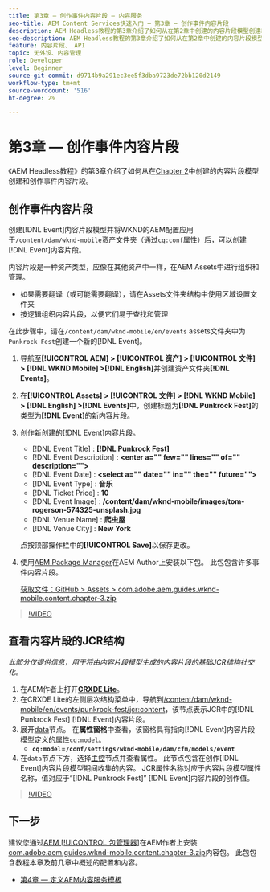 ```yaml
---
title: 第3章 — 创作事件内容片段 — 内容服务
seo-title: AEM Content Services快速入门 — 第3章 — 创作事件内容片段
description: AEM Headless教程的第3章介绍了如何从在第2章中创建的内容片段模型创建和创作事件内容片段。
seo-description: AEM Headless教程的第3章介绍了如何从在第2章中创建的内容片段模型创建和创作事件内容片段。
feature: 内容片段、 API
topic: 无外设、内容管理
role: Developer
level: Beginner
source-git-commit: d9714b9a291ec3ee5f3dba9723de72bb120d2149
workflow-type: tm+mt
source-wordcount: '516'
ht-degree: 2%

---
```



# 第3章 — 创作事件内容片段

《AEM Headless教程》的第3章介绍了如何从在[Chapter 2](./chapter-2.md)中创建的内容片段模型创建和创作事件内容片段。

## 创作事件内容片段

创建[!DNL Event]内容片段模型并将WKND的AEM配置应用于`/content/dam/wknd-mobile`资产文件夹（通过`cq:conf`属性）后，可以创建[!DNL Event]内容片段。

内容片段是一种资产类型，应像在其他资产中一样，在AEM Assets中进行组织和管理。

* 如果需要翻译（或可能需要翻译），请在Assets文件夹结构中使用区域设置文件夹
* 按逻辑组织内容片段，以便它们易于查找和管理

在此步骤中，请在`/content/dam/wknd-mobile/en/events` assets文件夹中为`Punkrock Fest`创建一个新的[!DNL Event]。

1. 导航至&#x200B;**[!UICONTROL AEM] > [!UICONTROL 资产] > [!UICONTROL 文件] > [!DNL WKND Mobile] >[!DNL English]**&#x200B;并创建资产文件夹&#x200B;**[!DNL Events]**。
1. 在&#x200B;**[!UICONTROL Assets] > [!UICONTROL 文件] > [!DNL WKND Mobile] > [!DNL English] >[!DNL Events]**&#x200B;中，创建标题为&#x200B;**[!DNL Punkrock Fest]**&#x200B;的类型为&#x200B;**[!DNL Event]**&#x200B;的新内容片段。
1. 创作新创建的[!DNL Event]内容片段。

   * [!DNL Event Title] : **[!DNL Punkrock Fest]**
   * [!DNL Event Description] :  **&lt;enter a=&quot;&quot; few=&quot;&quot; lines=&quot;&quot; of=&quot;&quot; description=&quot;&quot;>**
   * [!DNL Event Date] :  **&lt;select a=&quot;&quot; date=&quot;&quot; in=&quot;&quot; the=&quot;&quot; future=&quot;&quot;>**
   * [!DNL Event Type] : **音乐**
   * [!DNL Ticket Price] : **10**
   * [!DNL Event Image] : **/content/dam/wknd-mobile/images/tom-rogerson-574325-unsplash.jpg**
   * [!DNL Venue Name] : **爬虫屋**
   * [!DNL Venue City] : **New York**

   点按顶部操作栏中的&#x200B;**[!UICONTROL Save]**&#x200B;以保存更改。

1. 使用[AEM Package Manager](http://localhost:4502/crx/packmgr/index.jsp)在AEM Author上安装以下包。 此包包含许多事件内容片段。

   [获取文件：GitHub > Assets > com.adobe.aem.guides.wknd-mobile.content.chapter-3.zip](https://github.com/adobe/aem-guides-wknd-mobile/releases/latest)

>[!VIDEO](https://video.tv.adobe.com/v/28338/?quality=12&learn=on)

## 查看内容片段的JCR结构

*此部分仅提供信息，用于将由内容片段模型生成的内容片段的基础JCR结构社交化。*

1. 在AEM作者上打开&#x200B;**[CRXDE Lite](http://localhost:4502/crx/de/index.jsp)**。
1. 在CRXDE Lite的左侧层次结构菜单中，导航到[/content/dam/wknd-mobile/en/events/punkrock-fest/jcr:content](http://localhost:4502/crx/de/index.jsp#/content/dam/wknd-mobile/en/events/punkrock-fest/jcr:content)，该节点表示JCR中的[!DNL Punkrock Fest] [!DNL Event]内容片段。
1. 展开[data](http://localhost:4502/crx/de/index.jsp#/content/dam/wknd-mobile/en/events/punkrock-fest/jcr:content/data/master)节点。
在**属性窗格**&#x200B;中查看，该窗格具有指向[!DNL Event]内容片段模型定义的属性`cq:model`。
   * **`cq:model`**=**`/conf/settings/wknd-mobile/dam/cfm/models/event`**
1. 在`data`节点下方，选择[主控](http://localhost:4502/crx/de/index.jsp#/content/dam/wknd-mobile/en/events/punkrock-fest/jcr:content/data/master)节点并查看属性。 此节点包含在创作[!DNL Event]内容片段模型期间收集的内容。 JCR属性名称对应于内容片段模型属性名称，值对应于“[!DNL Punkrock Fest]” [!DNL Event]内容片段的创作值。

>[!VIDEO](https://video.tv.adobe.com/v/28356/?quality=12&learn=on)

## 下一步

建议您通过[AEM [!UICONTROL 包管理器]](http://localhost:4502/crx/packmgr/index.jsp)在AEM作者上安装[com.adobe.aem.guides.wknd-mobile.content.chapter-3.zip](https://github.com/adobe/aem-guides-wknd-mobile/releases/latest)内容包。 此包包含教程本章及前几章中概述的配置和内容。

* [第4章 — 定义AEM内容服务模板](./chapter-4.md)
